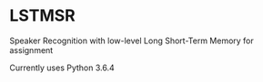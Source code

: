 # LSTMSR
Speaker Recognition with low-level Long Short-Term Memory for assignment

Currently uses Python 3.6.4
